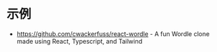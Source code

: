 # 示例

- https://github.com/cwackerfuss/react-wordle - A fun Wordle clone made using React, Typescript, and Tailwind
